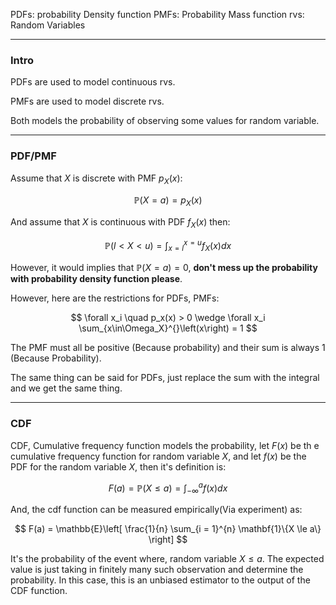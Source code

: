 PDFs: probability Density function 
PMFs: Probability Mass function
rvs: Random Variables

---
### **Intro**

PDFs are used to model continuous rvs. 

PMFs are used to model discrete rvs. 

Both models the probability of observing some values for random variable. 

---
### **PDF/PMF**

Assume that $X$ is discrete with PMF $p_X(x)$: 

$$
\mathbb{P}\left(X = a\right) = p_X(x)
$$

And assume that $X$ is continuous with PDF $f_X(x)$ then: 

$$
    \mathbb{P}\left(l < X < u\right) = 
    \int_{x = l}^{x = u} f_X(x) dx    
$$

However, it would implies that $\mathbb{P}(X = a) = 0$, **don't mess up the probability with probability density function please**. 

However, here are the restrictions for PDFs, PMFs: 

$$
\forall x_i \quad p_x(x) > 0 \wedge \forall x_i \sum_{x\in\Omega_X}^{}\left(x\right) = 1
$$

The PMF must all be positive (Because probability) and their sum is always 1 (Because Probability). 

The same thing can be said for PDFs, just replace the sum with the integral and we get the same thing. 


---
### **CDF**

CDF, Cumulative frequency function models the probability, let $F(x)$ be th e cumulative frequency function for random variable $X$, and let $f(x)$ be the PDF for the random variable $X$, then it's definition is: 

$$
F(a) = \mathbb{P}\left(X \le a\right) = \int_{-\infty}^{a} f(x)dx
$$

And, the cdf function can be measured empirically(Via experiment) as: 

$$
F(a) = 
\mathbb{E}\left[
        \frac{1}{n}
        \sum_{i = 1}^{n}
            \mathbf{1}\{X \le a\}
    \right]
$$

It's the probability of the event where, random variable $X\le a$. The expected value is just taking in finitely many such observation and determine the probability. In this case, this is an unbiased estimator to the output of the CDF function. 

